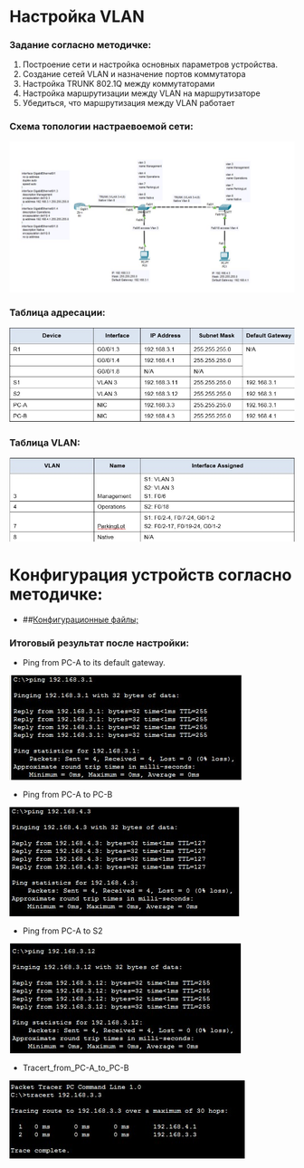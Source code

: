 #  Настройка VLAN 

###  Задание согласно методичке:

  1. Построение сети и настройка основных параметров устройства.
  2. Создание сетей VLAN и назначение портов коммутатора
  3. Настройка TRUNK 802.1Q между коммутаторами
  4. Настройка маршрутизации между VLAN на маршрутизаторе
  5. Убедиться, что маршрутизация между VLAN работает

###  Схема топологии настраевоемой сети:
![](VLAN.png)

###  Таблица адресации:
![](Adress_table.png)

###  Таблица VLAN:
![](Vlan_table.png)

#  Конфигурация устройств согласно методичке:
- ##[Конфигурационные файлы;](config/)

###  Итоговый результат после настройки:
* Ping from PC-A to its default gateway.

![](Ping_from_PC-A_to_its_default_gateway.png)

* Ping from PC-A to PC-B

![](Ping_from_PC-A_to_PC-B.png)

* Ping from PC-A to S2

![](Ping_from_PC-A_to_S2.png)

* Tracert_from_PC-A_to_PC-B

![](Tracert_from_PC-A_to_PC-B.png)


